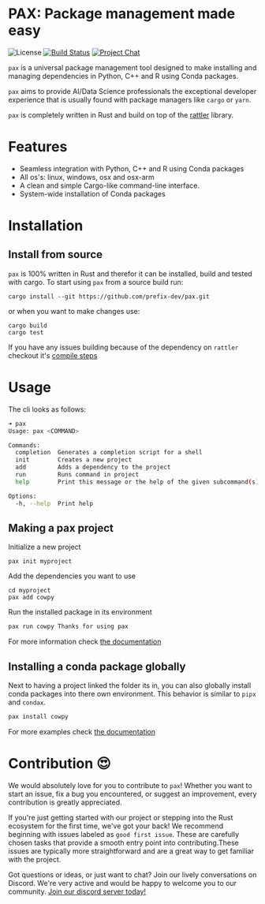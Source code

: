 # PAX: Package management made easy
![License][license-badge]
[![Build Status][build-badge]][build]
[![Project Chat][chat-badge]][chat-url]

[license-badge]: https://img.shields.io/badge/license-BSD--3--Clause-blue?style=flat-square
[build-badge]: https://img.shields.io/github/actions/workflow/status/prefix-dev/pax/rust.yml?style=flat-square&branch=main
[build]: https://github.com/prefix-dev/pax/actions/
[chat-badge]: https://img.shields.io/discord/1082332781146800168.svg?label=&logo=discord&logoColor=ffffff&color=7389D8&labelColor=6A7EC2&style=flat-square
[chat-url]: https://discord.gg/kKV8ZxyzY4

`pax` is a universal package management tool designed to make installing and managing dependencies in Python, C++ and R using Conda packages.

`pax` aims to provide AI/Data Science professionals the exceptional developer experience that is usually found with package managers like `cargo` or `yarn`.

`pax` is completely written in Rust and build on top of the [rattler](https://github.com/mamba-org/rattler) library.

# Features

- Seamless integration with Python, C++ and R using Conda packages
- All os's: linux, windows, osx and osx-arm
- A clean and simple Cargo-like command-line interface.
- System-wide installation of Conda packages

# Installation

## Install from source
`pax` is 100% written in Rust and therefor it can be installed, build and tested with cargo.
To start using `pax` from a source build run:
```shell
cargo install --git https://github.com/prefix-dev/pax.git
```
or when you want to make changes use:
```shell
cargo build
cargo test
```
If you have any issues building because of the dependency on `rattler` checkout it's [compile steps](https://github.com/mamba-org/rattler/tree/main#give-it-a-try)


# Usage
The cli looks as follows:
```bash
➜ pax
Usage: pax <COMMAND>

Commands:
  completion  Generates a completion script for a shell
  init        Creates a new project
  add         Adds a dependency to the project
  run         Runs command in project
  help        Print this message or the help of the given subcommand(s)

Options:
  -h, --help  Print help

```
## Making a pax project
Initialize a new project
```
pax init myproject
```
Add the dependencies you want to use
```
cd myproject
pax add cowpy
```
Run the installed package in its environment
```bash
pax run cowpy Thanks for using pax
```
For more information check [the documentation](getting_started.md#basics-of-the-configuration-file)

## Installing a conda package globally
Next to having a project linked the folder its in, you can also globally install conda packages into there own environment.
This behavior is similar to `pipx` and `condax`.
```bash
pax install cowpy
```
For more examples check [the documentation](./examples.md#global-package-installation-in-isolation)

# Contribution 😍
We would absolutely love for you to contribute to `pax`!
Whether you want to start an issue, fix a bug you encountered, or suggest an improvement, every contribution is greatly appreciated.

If you're just getting started with our project or stepping into the Rust ecosystem for the first time, we've got your back!
We recommend beginning with issues labeled as `good first issue`.
These are carefully chosen tasks that provide a smooth entry point into contributing.These issues are typically more straightforward and are a great way to get familiar with the project.

Got questions or ideas, or just want to chat? Join our lively conversations on Discord.
We're very active and would be happy to welcome you to our community. [Join our discord server today!][chat-url]
